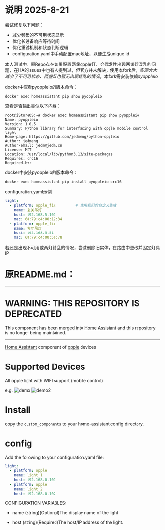 # 说明 2025-8-21
尝试修复以下问题：
- 减少频繁的不可用状态显示
- 优化长设备响应等待时间
- 优化重试机制和状态判断逻辑
- configuration.yaml中手动配置mac地址，以便生成unique id
  
本人测试中，原Repo存在如果配置两盏opple灯，会偶发性出现两盏灯混乱的问题，在HA的issues中也有人提到过，但官方并未解决，使用本fork后，*实测大大减少了不可用状态、两盏灯也暂无出现错乱的情况*，本fork需安装依赖*pyoppleio*

docker中查看pyoppleio的版本命令：
```shell
docker exec homeassistant pip show pyoppleio
```
查看是否输出类似以下内容：
```shell
root@iStoreOS:~# docker exec homeassistant pip show pyoppleio
Name: pyoppleio
Version: 1.0.5
Summary: Python library for interfacing with opple mobile control light
Home-page: https://github.com/jedmeng/python-oppleio
Author: jedmeng
Author-email: jedm@jedm.cn
License: MIT
Location: /usr/local/lib/python3.13/site-packages
Requires: crc16
Required-by: 
```

docker中安装pyoppleio的版本命令：
```shell
docker exec homeassistant pip install pyoppleio crc16
```

configuration.yaml示例
```yaml
light:
  - platform: opple_fix         # 使用我们的自定义集成
    name: 玄关吊灯
    host: 192.168.5.101
    mac: 68:79:c4:00:12:34
  - platform: opple_fix
    name: 客厅吊灯
    host: 192.168.5.51
    mac: 68:79:c4:00:56:78
```

若还是出现不可用或两灯错乱的情况，尝试删除旧实体，在路由中更改并固定灯具IP

# 原README.md：
***************
WARNING: THIS REPOSITORY IS DEPRECATED
====================================
This component has been merged into [Home Assistant](https://github.com/home-assistant/home-assistant/blob/dev/homeassistant/components/light/opple.py) and this repository is no longer being maintained.
***************

[Home Assistant](https://www.home-assistant.io/) component of [opple](http://www.opple.com/) devices

# Supported Devices

All opple light with WIFI support (mobile control)

e.g.
![demo](https://img.alicdn.com/imgextra/i2/138006397/TB2mgp_XSOI.eBjSspmXXatOVXa_!!138006397.jpg)
![demo2](https://img.alicdn.com/imgextra/i3/138006397/TB2etN_XHOJ.eBjy1XaXXbNupXa_!!138006397.jpg)

# Install
copy the `custom_components` to your home-assistant config directory.

# config
Add the following to your configuration.yaml file:
```yaml
light:
  - platform: opple
    name: light_1
    host: 192.168.0.101
  - platform: opple
    name: light_2
    host: 192.168.0.102
```

CONFIGURATION VARIABLES:

- name
  (string)(Optional)The display name of the light

- host
  (string)(Required)The host/IP address of the light.
